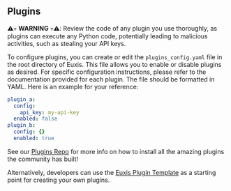 ## Plugins

⚠️💀 **WARNING** 💀⚠️: Review the code of any plugin you use thoroughly, as plugins can execute any Python code, potentially leading to malicious activities, such as stealing your API keys.

To configure plugins, you can create or edit the `plugins_config.yaml` file in the root directory of Euxis. This file allows you to enable or disable plugins as desired. For specific configuration instructions, please refer to the documentation provided for each plugin. The file should be formatted in YAML. Here is an example for your reference:

```yaml
plugin_a:
  config:
    api_key: my-api-key
  enabled: false
plugin_b:
  config: {}
  enabled: true
```

See our [Plugins Repo](https://github.com/sebastienrousseau/euxis-Plugins) for more info on how to install all the amazing plugins the community has built!

Alternatively, developers can use the [Euxis Plugin Template](https://github.com/sebastienrousseau/euxis-Plugin-Template) as a starting point for creating your own plugins.

